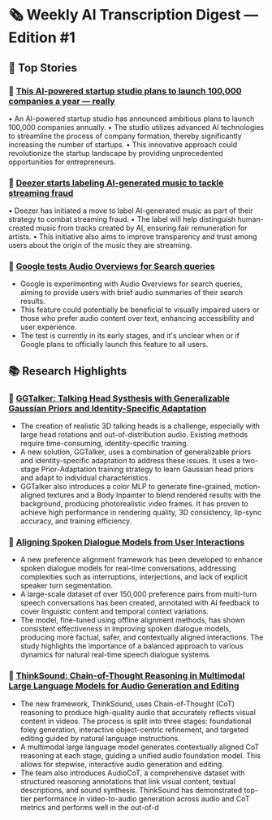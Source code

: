 # 🗞️ Weekly AI Transcription Digest — Edition #1

## 🧠 Top Stories
### 🎯 [This AI-powered startup studio plans to launch 100,000 companies a year — really](https://techcrunch.com/2025/06/26/this-ai-powered-startup-studio-plans-to-launch-100000-companies-a-year-really/)
• An AI-powered startup studio has announced ambitious plans to launch 100,000 companies annually.
• The studio utilizes advanced AI technologies to streamline the process of company formation, thereby significantly increasing the number of startups.
• This innovative approach could revolutionize the startup landscape by providing unprecedented opportunities for entrepreneurs.
### 🎯 [Deezer starts labeling AI-generated music to tackle streaming fraud](https://techcrunch.com/2025/06/20/deezer-starts-labeling-ai-generated-music-to-tackle-streaming-fraud/)
• Deezer has initiated a move to label AI-generated music as part of their strategy to combat streaming fraud.
• The label will help distinguish human-created music from tracks created by AI, ensuring fair remuneration for artists.
• This initiative also aims to improve transparency and trust among users about the origin of the music they are streaming.
### 🎯 [Google tests Audio Overviews for Search queries](https://techcrunch.com/2025/06/13/google-tests-audio-overviews-for-search-queries/)
- Google is experimenting with Audio Overviews for search queries, aiming to provide users with brief audio summaries of their search results.
- This feature could potentially be beneficial to visually impaired users or those who prefer audio content over text, enhancing accessibility and user experience.
- The test is currently in its early stages, and it's unclear when or if Google plans to officially launch this feature to all users.

## 📚 Research Highlights
### 📄 [GGTalker: Talking Head Systhesis with Generalizable Gaussian Priors and Identity-Specific Adaptation](http://arxiv.org/abs/2506.21513v1)
- The creation of realistic 3D talking heads is a challenge, especially with large head rotations and out-of-distribution audio. Existing methods require time-consuming, identity-specific training. 
- A new solution, GGTalker, uses a combination of generalizable priors and identity-specific adaptation to address these issues. It uses a two-stage Prior-Adaptation training strategy to learn Gaussian head priors and adapt to individual characteristics.
- GGTalker also introduces a color MLP to generate fine-grained, motion-aligned textures and a Body Inpainter to blend rendered results with the background, producing photorealistic video frames. It has proven to achieve high performance in rendering quality, 3D consistency, lip-sync accuracy, and training efficiency.
### 📄 [Aligning Spoken Dialogue Models from User Interactions](http://arxiv.org/abs/2506.21463v1)
- A new preference alignment framework has been developed to enhance spoken dialogue models for real-time conversations, addressing complexities such as interruptions, interjections, and lack of explicit speaker turn segmentation. 
- A large-scale dataset of over 150,000 preference pairs from multi-turn speech conversations has been created, annotated with AI feedback to cover linguistic content and temporal context variations. 
- The model, fine-tuned using offline alignment methods, has shown consistent effectiveness in improving spoken dialogue models, producing more factual, safer, and contextually aligned interactions. The study highlights the importance of a balanced approach to various dynamics for natural real-time speech dialogue systems.
### 📄 [ThinkSound: Chain-of-Thought Reasoning in Multimodal Large Language Models for Audio Generation and Editing](http://arxiv.org/abs/2506.21448v1)
- The new framework, ThinkSound, uses Chain-of-Thought (CoT) reasoning to produce high-quality audio that accurately reflects visual content in videos. The process is split into three stages: foundational foley generation, interactive object-centric refinement, and targeted editing guided by natural language instructions.
- A multimodal large language model generates contextually aligned CoT reasoning at each stage, guiding a unified audio foundation model. This allows for stepwise, interactive audio generation and editing.
- The team also introduces AudioCoT, a comprehensive dataset with structured reasoning annotations that link visual content, textual descriptions, and sound synthesis. ThinkSound has demonstrated top-tier performance in video-to-audio generation across audio and CoT metrics and performs well in the out-of-d
